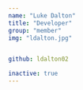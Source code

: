 ```yaml
---
name: "Luke Dalton"
title: "Developer"
group: "member"
img: "ldalton.jpg"


github: ldalton02

inactive: true
---
```

